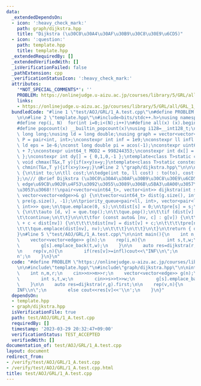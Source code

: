 ```yaml
---
data:
  _extendedDependsOn:
  - icon: ':heavy_check_mark:'
    path: graph/dijkstra.hpp
    title: "Dijkstra (\u30C0\u30A4\u30AF\u30B9\u30C8\u30E9\u6CD5)"
  - icon: ':question:'
    path: template.hpp
    title: template.hpp
  _extendedRequiredBy: []
  _extendedVerifiedWith: []
  _isVerificationFailed: false
  _pathExtension: cpp
  _verificationStatusIcon: ':heavy_check_mark:'
  attributes:
    '*NOT_SPECIAL_COMMENTS*': ''
    PROBLEM: https://onlinejudge.u-aizu.ac.jp/courses/library/5/GRL/all/GRL_1_A
    links:
    - https://onlinejudge.u-aizu.ac.jp/courses/library/5/GRL/all/GRL_1_A
  bundledCode: "#line 1 \"test/AOJ/GRL/1_A.test.cpp\"\n#define PROBLEM \"https://onlinejudge.u-aizu.ac.jp/courses/library/5/GRL/all/GRL_1_A\"\
    \n\n#line 2 \"template.hpp\"\n#include<bits/stdc++.h>\nusing namespace std;\n\
    #define rep(i, N)  for(int i=0;i<(N);i++)\n#define all(x) (x).begin(),(x).end()\n\
    #define popcount(x) __builtin_popcount(x)\nusing i128=__int128_t;\nusing ll =\
    \ long long;\nusing ld = long double;\nusing graph = vector<vector<int>>;\nusing\
    \ P = pair<int, int>;\nconstexpr int inf = 1e9;\nconstexpr ll infl = 1e18;\nconstexpr\
    \ ld eps = 1e-6;\nconst long double pi = acos(-1);\nconstexpr uint64_t MOD = 1e9\
    \ + 7;\nconstexpr uint64_t MOD2 = 998244353;\nconstexpr int dx[] = { 1,0,-1,0\
    \ };\nconstexpr int dy[] = { 0,1,0,-1 };\ntemplate<class T>static constexpr inline\
    \ void chmax(T&x,T y){if(x<y)x=y;}\ntemplate<class T>static constexpr inline void\
    \ chmin(T&x,T y){if(x>y)x=y;}\n#line 2 \"graph/dijkstra.hpp\"\n\n\nstruct edge\
    \ {\n\tint to;\n\tll cost;\n\tedge(int to, ll cost) : to(to), cost(cost) {}\n\
    };\n/// @brief Dijkstra (\u30C0\u30A4\u30AF\u30B9\u30C8\u30E9\u6CD5)\n/// @note\
    \ edge\u69CB\u9020\u4F53\u3092\u3055\u3089\u306B\u5BA3\u8A00\u3057\u306A\u3044\
    \u3053\u3068!!!\npair<vector<uint64_t>, vector<int>> dijkstra(int s,\n\tconst\
    \ vector<vector<edge>>& g) {\n\tvector<uint64_t> dist(g.size(), infl);\n\tvector<int>\
    \ pre(g.size(), -1);\n\tpriority_queue<pair<ll, int>, vector<pair<ll, int>>, greater<pair<ll,\
    \ int>>> que;\n\tque.emplace(0, s);\n\tdist[s] = 0;\n\tpre[s] = s;\n\twhile (!que.empty())\
    \ {\n\t\tauto [d, v] = que.top();\n\t\tque.pop();\n\t\tif (dist[v] != d) {\n\t\
    \t\tcontinue;\n\t\t}\n\n\t\tfor (const auto& [nv, c] : g[v]) {\n\t\t\tif (dist[v]\
    \ + c < dist[nv]) {\n\t\t\t\tdist[nv] = dist[v] + c;\n\t\t\t\tpre[nv] = v;\n\t\
    \t\t\tque.emplace(dist[nv], nv);\n\t\t\t}\n\t\t}\n\t}\n\treturn { dist, pre };\n\
    }\n#line 5 \"test/AOJ/GRL/1_A.test.cpp\"\n\nint main(){\n    int n,m,r;\n    cin>>n>>m>>r;\n\
    \    vector<vector<edge>> g(n);\n    rep(i,m){\n        int s,t,w;\n        cin>>s>>t>>w;\n\
    \        g[s].emplace_back(t,w);\n    }\n\n    auto res=dijkstra(r,g).first;\n\
    \n    rep(v,n){\n        if(res[v]>=infl)cout<<\"INF\\n\";\n        else cout<<res[v]<<'\\\
    n';\n    }\n}\n"
  code: "#define PROBLEM \"https://onlinejudge.u-aizu.ac.jp/courses/library/5/GRL/all/GRL_1_A\"\
    \n\n#include\"template.hpp\"\n#include\"graph/dijkstra.hpp\"\n\nint main(){\n\
    \    int n,m,r;\n    cin>>n>>m>>r;\n    vector<vector<edge>> g(n);\n    rep(i,m){\n\
    \        int s,t,w;\n        cin>>s>>t>>w;\n        g[s].emplace_back(t,w);\n\
    \    }\n\n    auto res=dijkstra(r,g).first;\n\n    rep(v,n){\n        if(res[v]>=infl)cout<<\"\
    INF\\n\";\n        else cout<<res[v]<<'\\n';\n    }\n}"
  dependsOn:
  - template.hpp
  - graph/dijkstra.hpp
  isVerificationFile: true
  path: test/AOJ/GRL/1_A.test.cpp
  requiredBy: []
  timestamp: '2023-03-29 20:32:47+09:00'
  verificationStatus: TEST_ACCEPTED
  verifiedWith: []
documentation_of: test/AOJ/GRL/1_A.test.cpp
layout: document
redirect_from:
- /verify/test/AOJ/GRL/1_A.test.cpp
- /verify/test/AOJ/GRL/1_A.test.cpp.html
title: test/AOJ/GRL/1_A.test.cpp
---
```

